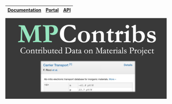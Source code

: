 | [Documentation](https://mpcontribs.org) | [Portal](https://portal.mpcontribs.org) | [API](https://api.mpcontribs.org) |
|-----------------------------------------|-----------------------------------------|-----------------------------------|

[![social preview](docs/MPContribsGithubSocial.png)](https://portal.mpcontribs.org)
